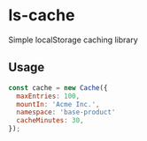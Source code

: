# ls-cache
Simple localStorage caching library

## Usage
```js
const cache = new Cache({
  maxEntries: 100,
  mountIn: 'Acme Inc.',
  namespace: 'base-product'
  cacheMinutes: 30,
});
```
